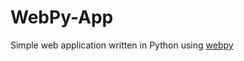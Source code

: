 # WebPy-App

Simple web application written in Python using [webpy](https://github.com/User0332/webpy)